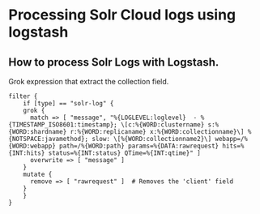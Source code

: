 # Processing Solr Cloud logs using logstash 

## How to process Solr Logs with Logstash.

Grok expression that extract the collection field.

	filter {
	    if [type] == "solr-log" {
		grok {
		  match => [ "message", "%{LOGLEVEL:loglevel}  - %{TIMESTAMP_ISO8601:timestamp}; \[c:%{WORD:clustername} s:%{WORD:shardname} r:%{WORD:replicaname} x:%{WORD:collectionname}\] %{NOTSPACE:javamethod}; slow: \[%{WORD:collectionname2}\] webapp=/%{WORD:webapp} path=/%{WORD:path} params=%{DATA:rawrequest} hits=%{INT:hits} status=%{INT:status} QTime=%{INT:qtime}" ]
		  overwrite => [ "message" ]
		}
		mutate {
		  remove => [ "rawrequest" ]  # Removes the 'client' field
		}
	    }
	}

